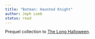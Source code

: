 ```yaml
---
title: "Batman: Haunted Knight"
author: Jeph Loeb
status: read
---
```


Prequel collection to [The Long Halloween](/books/batman-the-long-halloween).
